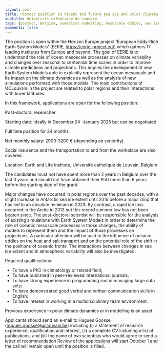 ```yaml
---
layout: post
title: Postdoc position in recent and future sea ice and polar climate changes (Louvain-la-Neuve, Belgium)
subtitle: Université catholique de Louvain
tags: [postdoc, Belgium, numerical modelling, mesoscale eddies, sea ice]
comments: false
---
```

The position is open within the Horizon Europe project ‘European Eddy-Rich Earth System Models’ (EERIE, https://eerie-project.eu/) which gathers 17 leading institutes from Europe and beyond. The goal of EERIE is to understand the role of ocean mesoscale processes on climate variability and changes over seasonal to centennial time scales in order to improve climate predictions and projections. This implies the development of new Earth System Models able to explicitly represent the ocean mesoscale and its impact on the climate dynamics as well as the analysis of new simulations performed with those models. The main contributions of UCLouvain in the project are related to polar regions and their interactions with lower latitudes.

In this framework, applications are open for the following position:

Post-doctoral researcher

Starting date: Ideally in December 24 -January 2025 but can be negotiated

Full time position for 24 months 

Net monthly salary: 2900-3200 € (depending on seniority)

Social insurance and the transportation to and from the workplace are also covered.

Location: Earth and Life Institute, Université catholique de Louvain, Belgium 

The candidates must not have spent more than 2 years in Belgium over the last 3 years and should not have obtained their PhD more than 6 years before the starting date of the grant.

Major changes have occurred in polar regions over the past decades, with a slight increase in Antarctic sea ice extent until 2016 before a major drop that has led to an absolute minimum in 2023. By contrast, a rapid ice loss occurred in the Arctic in 2012 but this record summer low has not been beaten since. The post-doctoral scientist will be responsible for the analysis of existing simulations with Earth System Models in order to determine the role of oceanic mesoscale processes in those changes, the ability of models to represent them and the impact of those processes on projections. A particular attention will be paid to the influence of oceanic eddies on the heat and salt transport and on the potential role of the shift in the positions of oceanic fronts. The interactions between changes in sea ice extent and in atmospheric variability will also be investigated. 

Required qualifications:
- To have a PhD in climatology or related field; 
- To have published in peer-reviewed international journals; 
- To have strong experience in programming and in managing large data sets;
- To have demonstrated good verbal and written communication skills in English; 
- To have interest in working in a multidisciplinary team environment.
  
Previous experience in polar climate dynamics or in modelling is an asset.

Applicants should send an e-mail to Hugues Goosse (hugues.goosse@uclouvain.be) including (i) a statement of research experience, qualification and interest, (ii) a complete CV including a list of publications, and (iii) the name of two scientists who would agree to send a letter of recommendation 
Review of the applications will start October 1 and the call will remain open until the position is filled.
